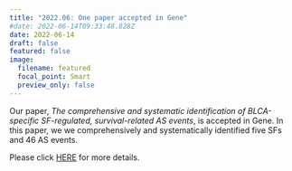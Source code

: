 ```yaml
---
title: "2022.06: One paper accepted in Gene"
#date: 2022-06-14T09:33:48.828Z
date: 2022-06-14
draft: false
featured: false
image:
  filename: featured
  focal_point: Smart
  preview_only: false
---
```

Our paper, *The comprehensive and systematic identification of BLCA-specific SF-regulated, survival-related AS events*, is accepted in Gene. In this paper, we we comprehensively and systematically identified five SFs and 46 AS events.

Please click [HERE](https://www.zhongyu.site/publication/CIKM_2020/) for more details.